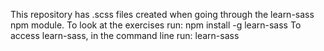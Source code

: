 This repository has .scss files created when going through the learn-sass npm module.
To look at the exercises run: 
    npm install -g learn-sass
To access learn-sass, in the command line run:
    learn-sass